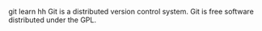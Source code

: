 git learn hh 
Git is a distributed version control system.
Git is free software distributed under the GPL.